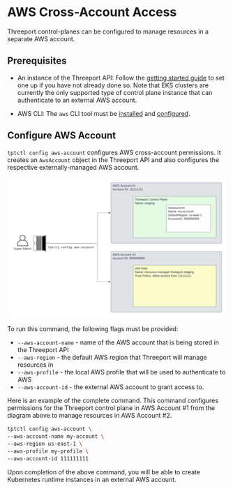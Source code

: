 # AWS Cross-Account Access

Threeport control-planes can be configured to manage resources in a separate AWS account.

## Prerequisites

- An instance of the Threeport API: Follow the [getting started
guide](../getting-started/) to set one up if you have not already done so. Note that EKS
clusters are currently the only supported type of control plane instance that can
authenticate to an external AWS account.

- AWS CLI: The `aws` CLI tool must be
[installed](https://docs.aws.amazon.com/cli/latest/userguide/getting-started-install.html)
and
[configured](https://docs.aws.amazon.com/cli/latest/userguide/cli-chap-configure.html).

## Configure AWS Account

`tptctl config aws-account` configures AWS cross-account permissions. It creates an
`AwsAccount` object in the Threeport API and also configures the respective
externally-managed AWS account.

![Threeport Cross-Account Permissions](../img/ThreeportCrossAccountPermissions.png)

To run this command, the following flags must be provided:

- `--aws-account-name` - name of the AWS account that is being stored in the Threeport API
- `--aws-region` - the default AWS region that Threeport will manage resources in
- `--aws-profile` - the local AWS profile that will be used to authenticate to AWS
- `--aws-account-id` - the external AWS account to grant access to.


Here is an example of the complete command.  This command configures permissions
for the Threeport control plane in AWS Account #1 from the diagram above to
manage resources in AWS Account #2.

```bash
tptctl config aws-account \
--aws-account-name my-account \
--aws-region us-east-1 \
--aws-profile my-profile \
--aws-account-id 111111111
```

Upon completion of the above command, you will be able to create Kubernetes runtime
instances in an external AWS account.
